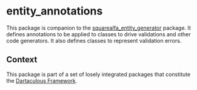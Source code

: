 # entity_annotations

This package is companion to the [squarealfa_entity_generator](https://pub.dev/packages/squarealfa_entity_generator) package. It defines annotations to be applied to classes to drive validations and other code generators. It also defines classes to represent validation errors.

## Context

This package is part of a set of losely integrated packages that constitute the [Dartaculous Framework](https://gitlab.com/dartaculous/dartaculous#squarealfa-dart-framework).
